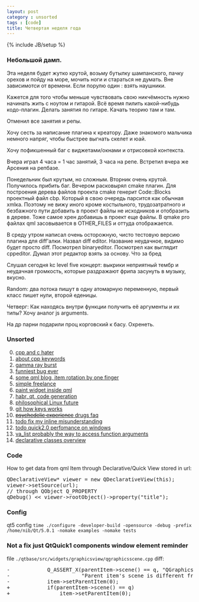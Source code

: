 ```yaml
---
layout: post
category : unsorted
tags : [code]
title: Четвертая неделя года
---
```

{% include JB/setup %}

### Небольшой дамп.
<p>Эта неделя будет жутко крутой, возьму бутылку шампанского, пачку орехов и пойду на море, мочить ноги и стараться не думать. Вне зависимотси от времени. Если порулю один : взять наушники.</p>
<p>Кажется для того чтобы меньше чувствовать свою никчёмность нужно начинать жить с ноутом и гитарой. Всё время пилить какой-нибудь кодо-плагин. Делать занятия по гитаре. Качать теорию там и там.</p>
<p>Отменил все занятия и репы.</p>
<p>Хочу сесть за написание плагина к креатору. Даже знакомого мальчика немного напряг, чтобы быстрее выгнать скелет и юай.</p>
<p>Хочу пофикшенный баг с виджетами/окнами и отрисовкой контекста.</p>
<p>Вчера играл 4 часа = 1 час занятий, 3 часа на репе. Встретил вчера же Арсения на репбазе.</p>
<p>Понедельник был крутым, но сложным. Вторник очень крутой. Получилось прибить баг. Вечером расковырял cmake плагин.
Для построения дерева файлов проекта cmake генерит Code::Blocks проектный файл cbp. Который в свою очередь парсится как обычная xmlка.
Поэтому не вижу иного кроме костыльного, трудозатратного и безбажного пути добавить в проект файлы не исходников и отобразить в дереве. Тоже самое хрен добавишь в проект еще файлы. В qmake pro файлах qml засовывается в OTHER_FILES и оттуда отображается.</p>
<p>В среду утром написал очень осторожную, чисто тестовую версию плагина для diff'алки. Назвал diff editor. Название неудачное, видимо будет просто diff. Посмотрел binaryeditor. Посмотрел как выглядит cppeditor. Думал этот редактор взять за основу. Что за бред</p>
<p>Слушал сегодня kc level five концерт: выкрики неприятный тембр и неудачная громкость, которые раздражают фрипа засунуть в музыку, вкусно.</p>
<p>Random: два потока пишут в одну атомарную переменную, первый класс пишет нули, второй еденицы.</p>
<p>Четверг: Как находясь внутри функции получить её аргументы и их типы? Хочу аналог js arguments.</p>
<p>На др парни подарили проц корговский к басу. Охренеть.</p>


### Unsorted
0. [cpp and c hater](http://blog.regehr.org/archives/880)
0. [about cpp keywords](http://www.quizful.net/post/cpp-keywords-usage)
0. [gamma ray burst](http://www.bbc.co.uk/news/science-environment-21082617)
0. [funniest bug ever](http://swanson.github.com/blog/2013/01/20/worst-bug-ever.html)
0. [some qml blog, item rotation by one finger](https://quicking.wordpress.com/2012/01/24/qml-one-finger-rotation/)
0. [simple freelance](http://www.gethacker.com/)
0. [paint widget inside qml](http://kunalmaemo.blogspot.com/2011/07/how-to-display-qwidget-into-qml.html)
0. [habr, qt, code generation](http://habrahabr.ru/post/139607/)
0. [philosophical Linux future](http://www.pappp.net/?p=969)
0. [git how keys works](http://theultralinx.com/2013/01/keys-work-explained-gif.html)
0. [<s>psychedelic experience</s> drugs faq](https://www.erowid.org/psychoactives/faqs/psychedelic_experience_faq.shtml)
0. [todo fix my inline misunderstanding](http://www.parashift.com/c++-faq-lite/where-to-put-inline-keyword.html)
0. [todo quick2.0 perfomance on windows](http://qt-project.org/forums/viewthread/23566/)
0. [va_list probably the way to access function arguments](http://stackoverflow.com/questions/3027729/i-want-to-trace-logs-using-a-macro-multi-parameter-always-null-problem-c-wind/3027897)
0. [declarative classes overview](http://doc.qt.digia.com/qt/qtdeclarative.html)

### Code
How to get data from qml Item through Declarative/Quick View stored in url:
<pre>
QDeclarativeView* viewer = new QDeclarativeView(this);
viewer-&gt;setSource(url);
// through QObject Q_PROPERTY
qDebug() &lt;&lt; viewer-&gt;rootObject()-&gt;property("title");
</pre>

### Config
qt5 config `time ./configure -developer-build -opensource -debug -prefix /home/nib/Qt/5.0.1 -nomake examples -nomake tests`


### Not a fix just QtQuick1 components window element reminder
file `./qtbase/src/widgets/graphicsview/qgraphicsscene.cpp` diff:
<pre>
-            Q_ASSERT_X(parentItem->scene() == q, "QGraphicsScene::removeItem",
-                       "Parent item's scene is different from this item's scene");
-            item->setParentItem(0);
+            if(parentItem->scene() == q)
+                item->setParentItem(0);
</pre>